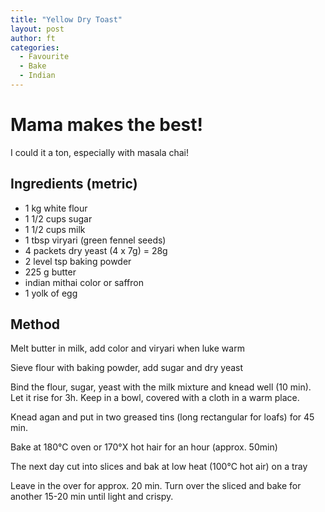 ```yaml
---
title: "Yellow Dry Toast"
layout: post
author: ft
categories:
  - Favourite 
  - Bake
  - Indian
---
```

# Mama makes the best! 

I could it a ton, especially with masala chai!

## Ingredients (metric)

- 1 kg white flour
- 1 1/2 cups sugar
- 1 1/2 cups milk 
- 1 tbsp viryari (green fennel seeds) 
- 4 packets dry yeast (4 x 7g) = 28g
- 2 level tsp baking powder
- 225 g butter 
- indian mithai color or saffron
- 1 yolk of egg

## Method

Melt butter in milk, add color and viryari when luke warm 

Sieve flour with baking powder, add sugar and dry yeast

Bind the flour, sugar, yeast with the milk mixture and knead well (10 min). Let it rise for 3h. Keep in a bowl, covered with a cloth in a warm place. 

Knead agan and put in two greased tins (long rectangular for loafs) for 45 min. 

Bake at 180°C oven or 170°X hot hair for an hour (approx. 50min)

The next day cut into slices and bak at low heat (100°C hot air) on a tray

Leave in the over for approx. 20 min. Turn over the sliced and bake for another 15-20 min until light and crispy. 